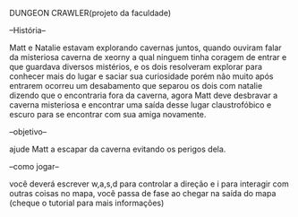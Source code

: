DUNGEON CRAWLER(projeto da faculdade)

–História–

Matt e Natalie estavam explorando cavernas juntos, quando ouviram falar da misteriosa caverna de xeorny a qual ninguem tinha coragem de entrar e que guardava diversos mistérios, e os dois resolveram explorar para conhecer mais do lugar e saciar sua curiosidade porém não muito após entrarem ocorreu um desabamento que separou os dois com natalie dizendo que o encontraria 
fora da caverna, agora Matt deve desbravar a caverna misteriosa e encontrar uma saída desse lugar claustrofóbico e escuro para se encontrar com sua amiga novamente.

–objetivo–

ajude Matt a escapar da caverna evitando os perigos dela.


–como jogar–

você deverá escrever w,a,s,d para controlar a direção e i para interagir com outras coisas no mapa, você passa de fase ao chegar na saída do mapa (cheque o tutorial para mais informações)
